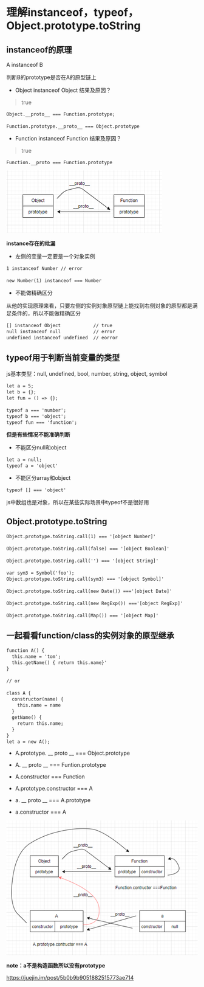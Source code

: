 # 理解instanceof，typeof，Object.prototype.toString

## instanceof的原理

A instanceof B

判断B的prototype是否在A的原型链上

- Object instanceof Object 结果及原因？

> true

```
Object.__proto__ === Function.prototype;

Function.prototype.__proto__ === Object.prototype
```

- Function instanceof Function 结果及原因？

> true

```
Function.__proto === Function.prototype
```
![assets](../assets/obj_fun_prototype.png)

**instance存在的纰漏**

- 左侧的变量一定要是一个对象实例

```
1 instanceof Number // error

new Number(1) instanceof === Number 
```

- 不能做精确区分

从他的实现原理来看，只要左侧的实例对象原型链上能找到右侧对象的原型都是满足条件的，所以不能做精确区分

```
[] instanceof Object            // true
null instanceof null            // error
undefined instanceof undefined  // eorror
```

## typeof用于判断当前变量的类型

js基本类型：null, undefined, bool, number, string, object, symbol

```
let a = 5;
let b = {};
let fun = () => {};

typeof a === 'number';
typeof b === 'object';
typeof fun === 'function';
```

**但是有些情况不能准确判断**

- 不能区分null和object
```
let a = null;
typeof a = 'object'
```
- 不能区分array和object
```
typeof [] === 'object'
```
js中数组也是对象，所以在某些实际场景中typeof不是很好用

## Object.prototype.toString

```
Object.prototype.toString.call(1) === '[object Number]'

Object.prototype.toString.call(false) === '[object Boolean]'

Object.prototype.toString.call('') === '[object String]'

var sym3 = Symbol('foo');
Object.prototype.toString.call(sym3) === '[object Symbol]'

Object.prototype.toString.call(new Date()) ==='[object Date]'

Object.prototype.toString.call(new RegExp()) ==='[object RegExp]'

Object.prototype.toString.call(Map()) === '[object Map]'
```

## 一起看看function/class的实例对象的原型继承

```
function A() {
  this.name = 'tom';
  this.getName() { return this.name}'
}

// or 

class A {
  constructor(name) {
    this.name = name
  }
  getName() {
    return this.name;
  }
}
let a = new A();
```
- A.prototype. __ proto __ === Object.prototype
- A. __ proto __ === Funtion.prototype
- A.constructor === Function
- A.prototype.constructor === A

- a. __ proto __ === A.prototype
- a.constructor === A

![avatar](../assets/prototype_two.png)

**note：a不是构造函数所以没有prototype**



https://juejin.im/post/5b0b9b9051882515773ae714
